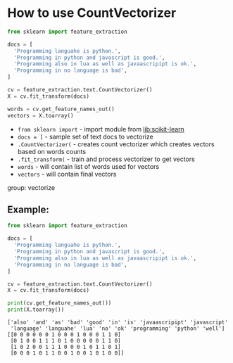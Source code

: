 # How to use CountVectorizer

```python
from sklearn import feature_extraction

docs = [
  'Programming languahe is python.',
  'Programming in python and javascript is good.',
  'Programming also in lua as well as javaascripipt is ok.',
  'Programming in no language is bad',
]

cv = feature_extraction.text.CountVectorizer()
X = cv.fit_transform(docs)

words = cv.get_feature_names_out()
vectors = X.toarray()
```

- `from sklearn import` - import module from [lib:scikit-learn](https://onelinerhub.com/python-scikit-learn/how-to-install-scikit-learn-using-pip)
- `docs = [` - sample set of text docs to vectorize
- `.CountVectorizer(` - creates count vectorizer which creates vectors based on words counts
- `.fit_transform(` - train and process vectorizer to get vectors
- `words` - will contain list of words used for vectors
- `vectors` - will contain final vectors

group: vectorize

## Example: 
```python
from sklearn import feature_extraction

docs = [
  'Programming languahe is python.',
  'Programming in python and javascript is good.',
  'Programming also in lua as well as javaascripipt is ok.',
  'Programming in no language is bad',
]

cv = feature_extraction.text.CountVectorizer()
X = cv.fit_transform(docs)

print(cv.get_feature_names_out())
print(X.toarray())
```
```
['also' 'and' 'as' 'bad' 'good' 'in' 'is' 'javaascripipt' 'javascript'
 'language' 'languahe' 'lua' 'no' 'ok' 'programming' 'python' 'well']
[[0 0 0 0 0 0 1 0 0 0 1 0 0 0 1 1 0]
 [0 1 0 0 1 1 1 0 1 0 0 0 0 0 1 1 0]
 [1 0 2 0 0 1 1 1 0 0 0 1 0 1 1 0 1]
 [0 0 0 1 0 1 1 0 0 1 0 0 1 0 1 0 0]]

```

